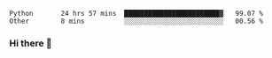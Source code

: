<!--START_SECTION:waka-->

```text
Python       24 hrs 57 mins  ████████████████████████▓   99.07 %
Other        8 mins          ░░░░░░░░░░░░░░░░░░░░░░░░░   00.56 %
```

<!--END_SECTION:waka-->

### Hi there 👋

<!--
**DnC275/DnC275** is a ✨ _special_ ✨ repository because its `README.md` (this file) appears on your GitHub profile.

Here are some ideas to get you started:

- 🔭 I’m currently working on ...
- 🌱 I’m currently learning ...
- 👯 I’m looking to collaborate on ...
- 🤔 I’m looking for help with ...
- 💬 Ask me about ...
- 📫 How to reach me: ...
- 😄 Pronouns: ...
- ⚡ Fun fact: ...
-->
